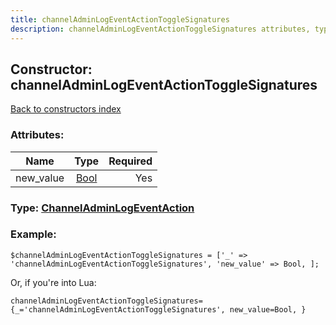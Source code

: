 ```yaml
---
title: channelAdminLogEventActionToggleSignatures
description: channelAdminLogEventActionToggleSignatures attributes, type and example
---
```

## Constructor: channelAdminLogEventActionToggleSignatures  
[Back to constructors index](index.md)



### Attributes:

| Name     |    Type       | Required |
|----------|:-------------:|---------:|
|new\_value|[Bool](../types/Bool.md) | Yes|



### Type: [ChannelAdminLogEventAction](../types/ChannelAdminLogEventAction.md)


### Example:

```
$channelAdminLogEventActionToggleSignatures = ['_' => 'channelAdminLogEventActionToggleSignatures', 'new_value' => Bool, ];
```  

Or, if you're into Lua:  


```
channelAdminLogEventActionToggleSignatures={_='channelAdminLogEventActionToggleSignatures', new_value=Bool, }

```


